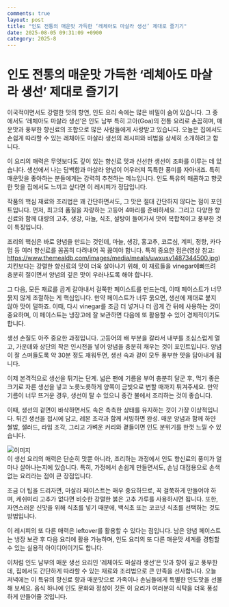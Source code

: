 ```yaml
---
comments: true
layout: post
title: "인도 전통의 매운맛 가득한 ‘레체아도 마살라 생선’ 제대로 즐기기"
date: 2025-08-05 09:31:09 +0900
category: 2025-8
---
```


# 인도 전통의 매운맛 가득한 ‘레체아도 마살라 생선’ 제대로 즐기기

이국적이면서도 강렬한 맛의 향연, 인도 요리 속에는 많은 비밀이 숨어 있습니다. 그 중에서도 ‘레체아도 마살라 생선’은 인도 남부 특히 고아(Goa)의 전통 요리로 손꼽히며, 매운맛과 풍부한 향신료의 조합으로 많은 사람들에게 사랑받고 있습니다. 오늘은 집에서도 손쉽게 따라할 수 있는 레체아도 마살라 생선의 레시피와 비법을 상세히 소개하려고 합니다.

이 요리의 매력은 무엇보다도 깊이 있는 향신료 맛과 신선한 생선이 조화를 이루는 데 있습니다. 생선에서 나는 담백함과 마살라 양념이 어우러져 독특한 풍미를 자아내죠. 특히 매운맛을 좋아하는 분들에게는 강력히 추천하는 메뉴입니다. 인도 특유의 매콤하고 향긋한 맛을 집에서도 느끼고 싶다면 이 레시피가 정답입니다.

작품의 핵심 재료와 조리법은 꽤 간단하면서도, 그 맛은 절대 간단하지 않다는 점이 포인트입니다. 먼저, 최고의 품질을 자랑하는 고등어 4마리를 준비하세요. 그리고 다양한 향신료와 함께 대량의 고추, 생강, 마늘, 식초, 설탕이 들어가서 맛이 복합적이고 풍부한 것이 특징입니다.

조리의 핵심은 바로 양념을 만드는 것인데, 마늘, 생강, 홍고추, 코르심, 계피, 정향, 카다멈 등 여러 향신료를 꼼꼼히 다려내어 꼭 끓여야 합니다. 특히 중요한 점은(영상 참고: https://www.themealdb.com/images/media/meals/uwxusv1487344500.jpg) 치킨보다는 강렬한 향신료의 맛이 더욱 살아나기 위해, 이 재료들을 vinegar에빠뜨려 충분히 절이면서 양념의 깊은 맛이 우러나도록 해야 합니다.

그 다음, 모든 재료를 곱게 갈아내서 걸쭉한 페이스트를 만드는데, 이때 페이스트가 너무 묽지 않게 조절하는 게 핵심입니다. 만약 페이스트가 너무 묽으면, 생선에 제대로 붙지 않아 맛이 덜하죠. 이때, 다시 vinegar를 조금 더 넣거나 더 곱게 간 뒤에 사용하는 것이 중요하며, 이 페이스트는 냉장고에 잘 보관하면 다음에 또 활용할 수 있어 경제적이기도 합니다.

생선 손질도 아주 중요한 과정입니다. 고등어의 배 부분을 갈라서 내부를 조심스럽게 열고, 가운데와 상단의 작은 인시전을 넣어 양념을 충분히 채우는 것이 포인트입니다. 양념이 잘 스며들도록 약 30분 정도 재워두면, 생선 속과 겉이 모두 풍부한 맛을 담아내게 됩니다.

이제 본격적으로 생선을 튀기는 단계. 넓은 팬에 기름을 부어 충분히 달군 후, 먹기 좋은 크기로 자른 생선을 넣고 노릇노릇하게 양쪽이 금빛으로 변할 때까지 튀겨주세요. 만약 기름이 너무 뜨거운 경우, 생선이 탈 수 있으니 중간 불에서 조리하는 것이 좋습니다.

이때, 생선의 겉면이 바삭하면서도 속은 촉촉한 상태를 유지하는 것이 가장 이상적입니다. 튀긴 생선을 접시에 담고, 레몬 조각과 함께 서빙하면 완성. 매운 양념과 함께 하얀 쌀밥, 샐러드, 라임 조각, 그리고 가벼운 커리와 곁들이면 인도 분위기를 한껏 느낄 수 있습니다.

![이미지](https://www.themealdb.com/images/media/meals/uwxusv1487344500.jpg)  
이 생선 요리의 매력은 단순히 맛뿐 아니라, 조리하는 과정에서 인도 향신료의 풍미가 얼마나 살아나는지에 있습니다. 특히, 가정에서 손쉽게 만들면서도, 손님 대접용으로 손색없는 요리라는 점이 큰 장점입니다.

조금 더 팁을 드리자면, 마살라 페이스트는 매우 중요하므로, 꼭 걸쭉하게 만들어야 하며, 케쉬미리 고추가 없다면 비슷한 강렬한 붉은 고추 가루를 사용하시면 됩니다. 또한, 자연스러운 신맛을 위해 식초를 넣기 때문에, 백식초 또는 코코넛 식초를 선택하는 것도 방법입니다.

이 레시피의 또 다른 매력은 leftover를 활용할 수 있다는 점입니다. 남은 양념 페이스트는 냉장 보관 후 다음 요리에 활용 가능하며, 인도 요리의 또 다른 매운맛 세계를 경험할 수 있는 실용적 아이디어이기도 합니다.

이처럼 인도 남부의 매운 생선 요리인 ‘레체아도 마살라 생선’은 맛과 향이 깊고 풍부한데, 집에서도 간단하게 따라할 수 있는 재료와 조리법으로 큰 만족을 선사합니다. 오늘 저녁에는 이 특유의 향신료 향과 매운맛으로 가족이나 손님들에게 특별한 인도맛을 선물해 보세요. 음식 하나에 인도 문화와 정성이 깃든 이 요리가 여러분의 식탁을 더욱 풍성하게 만들어줄 것입니다.
